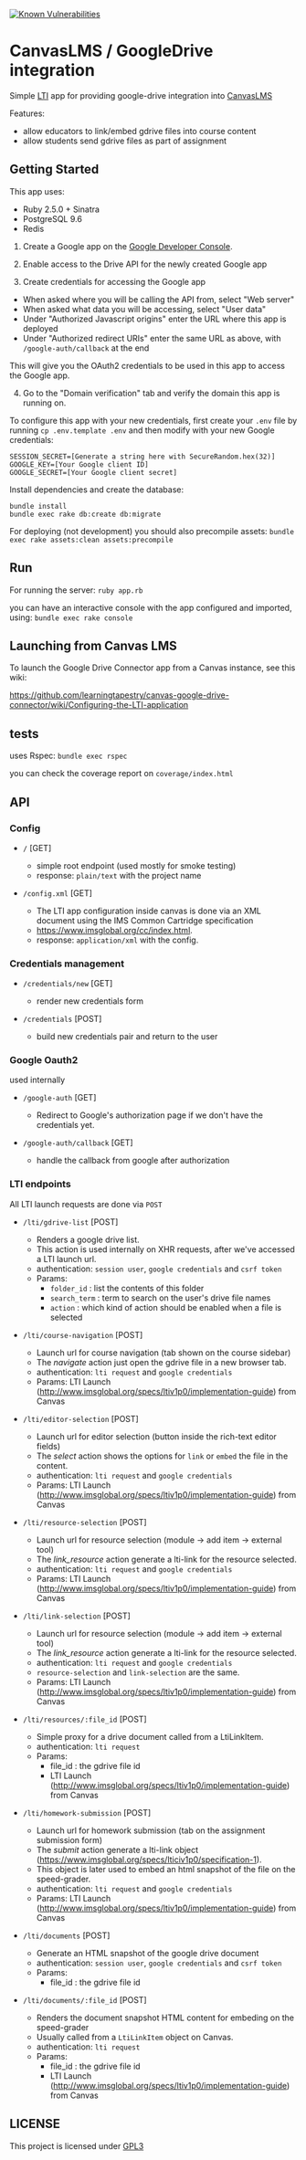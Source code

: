 [![Known Vulnerabilities](https://snyk.io/test/github/learningtapestry/canvas-google-drive-connector/badge.svg?targetFile=Gemfile.lock)](https://snyk.io/test/github/learningtapestry/canvas-google-drive-connector?targetFile=Gemfile.lock)

# CanvasLMS / GoogleDrive integration

Simple [LTI](http://www.imsglobal.org/activity/learning-tools-interoperability) app for providing
google-drive integration into [CanvasLMS](http://canvaslms.com/)

Features:
- allow educators to link/embed gdrive files into course content
- allow students send gdrive files as part of assignment

## Getting Started

This app uses:
- Ruby 2.5.0 + Sinatra
- PostgreSQL 9.6
- Redis

1) Create a Google app on the [Google Developer Console](https://console.developers.google.com).

2) Enable access to the Drive API for the newly created Google app

3) Create credentials for accessing the Google app
  - When asked where you will be calling the API from, select "Web server"
  - When asked what data you will be accessing, select "User data"
  - Under "Authorized Javascript origins" enter the URL where this app is deployed
  - Under "Authorized redirect URIs" enter the same URL as above, with `/google-auth/callback` at
    the end

  This will give you the OAuth2 credentials to be used in this app to access
  the Google app.

4) Go to the "Domain verification" tab and verify the domain this app is
running on.

To configure this app with your new credentials, first create your `.env` file by running `cp
.env.template .env` and then modify with your new Google credentials:

```
SESSION_SECRET=[Generate a string here with SecureRandom.hex(32)]
GOOGLE_KEY=[Your Google client ID]
GOOGLE_SECRET=[Your Google client secret]
```

Install dependencies and create the database:
```
bundle install
bundle exec rake db:create db:migrate
```

For deploying (not development) you should also precompile assets:
`bundle exec rake assets:clean assets:precompile`

## Run

For running the server:
`ruby app.rb`

you can have an interactive console with the app configured and imported, using:
`bundle exec rake console`

## Launching from Canvas LMS

To launch the Google Drive Connector app from a Canvas instance, see this wiki:

https://github.com/learningtapestry/canvas-google-drive-connector/wiki/Configuring-the-LTI-application

## tests

uses Rspec: `bundle exec rspec`

you can check the coverage report on `coverage/index.html`

## API

### Config

- `/` [GET]
    - simple root endpoint (used mostly for smoke testing)
    - response: `plain/text` with the project name

- `/config.xml` [GET]
    - The LTI app configuration inside canvas is done via an XML document using the IMS Common Cartridge specification
    - https://www.imsglobal.org/cc/index.html.
    - response: `application/xml` with the config.

### Credentials management

- `/credentials/new` [GET]
    - render new credentials form

- `/credentials` [POST]
    - build new credentials pair and return to the user

### Google Oauth2

used internally

- `/google-auth` [GET]
    - Redirect to Google's authorization page if we don't have the credentials yet.

- `/google-auth/callback` [GET]
    - handle the callback from google after authorization

### LTI endpoints

All LTI launch requests are done via `POST`

- `/lti/gdrive-list` [POST]
    - Renders a google drive list.
    - This action is used internally on XHR requests, after we've accessed a LTI launch url.
    - authentication: `session user`, `google credentials` and `csrf token`
    -  Params:
       * `folder_id` : list the contents of this folder
       * `search_term` : term to search on the user's drive file names
       * `action` : which kind of action should be enabled when a file is selected

- `/lti/course-navigation` [POST]
    - Launch url for course navigation (tab shown on the course sidebar)
    - The *navigate* action just open the gdrive file in a new browser tab.
    - authentication: `lti request` and `google credentials`
    - Params: LTI Launch (http://www.imsglobal.org/specs/ltiv1p0/implementation-guide) from Canvas

- `/lti/editor-selection` [POST]
    - Launch url for editor selection (button inside the rich-text editor fields)
    - The *select* action shows the options for `link` or `embed` the file in the content.
    - authentication: `lti request` and `google credentials`
    - Params: LTI Launch (http://www.imsglobal.org/specs/ltiv1p0/implementation-guide) from Canvas

- `/lti/resource-selection` [POST]
    - Launch url for resource selection (module -> add item -> external tool)
    - The *link_resource* action generate a lti-link for the resource selected.
    - authentication: `lti request` and `google credentials`
    - Params: LTI Launch (http://www.imsglobal.org/specs/ltiv1p0/implementation-guide) from Canvas

- `/lti/link-selection` [POST]
    - Launch url for resource selection (module -> add item -> external tool)
    - The *link_resource* action generate a lti-link for the resource selected.
    - authentication: `lti request` and `google credentials`
    - `resource-selection` and `link-selection` are the same.
    - Params: LTI Launch (http://www.imsglobal.org/specs/ltiv1p0/implementation-guide) from Canvas

- `/lti/resources/:file_id` [POST]
    - Simple proxy for a drive document called from a LtiLinkItem.
    - authentication: `lti request`
    - Params:
        * file_id : the gdrive file id
        * LTI Launch (http://www.imsglobal.org/specs/ltiv1p0/implementation-guide) from Canvas

- `/lti/homework-submission` [POST]
    - Launch url for homework submission (tab on the assignment submission form)
    - The *submit* action generate a lti-link object (https://www.imsglobal.org/specs/lticiv1p0/specification-1).
    - This object is later used to embed an html snapshot of the file on the speed-grader.
    - authentication: `lti request` and `google credentials`
    - Params: LTI Launch (http://www.imsglobal.org/specs/ltiv1p0/implementation-guide) from Canvas

- `/lti/documents` [POST]
    - Generate an HTML snapshot of the google drive document
    - authentication: `session user`, `google credentials` and `csrf token`
    - Params:
       * file_id : the gdrive file id

- `/lti/documents/:file_id` [POST]
    - Renders the document snapshot HTML content for embeding on the speed-grader
    - Usually called from a `LtiLinkItem` object on Canvas.
    - authentication: `lti request`
    - Params:
       * file_id : the gdrive file id
       * LTI Launch (http://www.imsglobal.org/specs/ltiv1p0/implementation-guide) from Canvas


## LICENSE

This project is licensed under [GPL3](https://tldrlegal.com/license/gnu-general-public-license-v3-\(gpl-3\))

